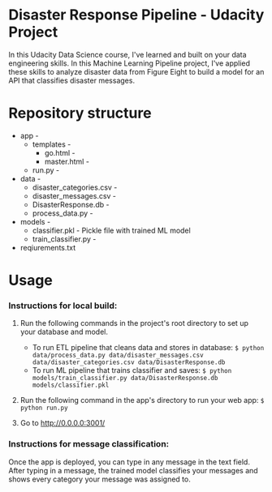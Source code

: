 # Disaster Response Pipeline  - Udacity Project
In this Udacity Data Science course, I've learned and built on your data engineering skills. In this Machine Learning Pipeline project, I've applied these skills to analyze disaster data from Figure Eight to build a model for an API that classifies disaster messages.

# Repository structure
* app -
  * templates -
    * go.html -
    * master.html -
  * run.py -    
* data -
  * disaster_categories.csv -
  * disaster_messages.csv -
  * DisasterResponse.db -
  * process_data.py -
* models -
  * classifier.pkl - Pickle file with trained ML model
  * train_classifier.py - 
* reqiurements.txt

# Usage
### Instructions for local build:
1. Run the following commands in the project's root directory to set up your database and model.

    - To run ETL pipeline that cleans data and stores in database:
    `$ python data/process_data.py data/disaster_messages.csv data/disaster_categories.csv data/DisasterResponse.db`
    - To run ML pipeline that trains classifier and saves:
    `$ python models/train_classifier.py data/DisasterResponse.db models/classifier.pkl`

2. Run the following command in the app's directory to run your web app:
    `$ python run.py`

3. Go to http://0.0.0.0:3001/

### Instructions for message classification:
Once the app is deployed, you can type in any message in the text field. After typing in a message, the trained model classifies your messages and shows every category your message was assigned to.
